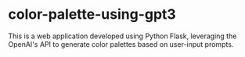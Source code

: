 # color-palette-using-gpt3
This is a web application developed using Python Flask, leveraging the OpenAI's API to generate color palettes based on user-input prompts. 
